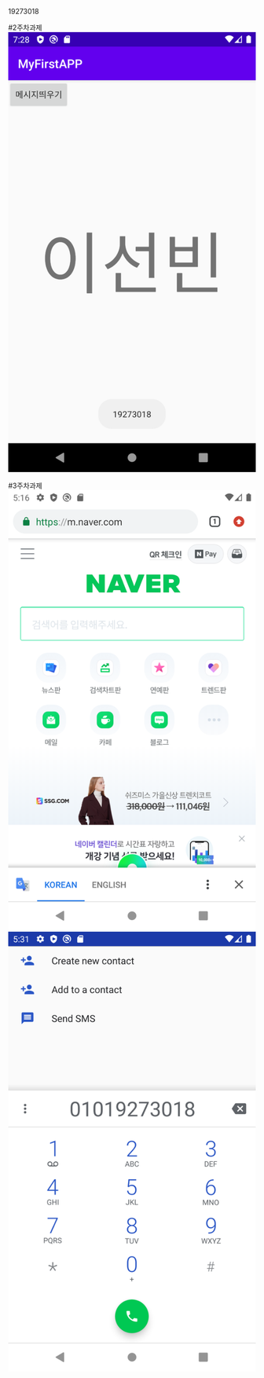 19273018 

#2주차과제
<img width="" src="./Png/2주차 과제.png">

#3주차과제
<img width="" src="./Png/3.png">
<img width="" src="./Png/3-1.png">
